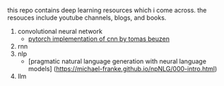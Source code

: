 this repo contains deep learning resources which i come across. the resouces include youtube channels, blogs, and books. 

1. convolutional neural network
      - [pytorch implementation of cnn by tomas beuzen](https://www.tomasbeuzen.com/deep-learning-with-pytorch/chapters/chapter4_neural-networks-pt2.html)
3. rnn
4. nlp
   - [pragmatic natural language generation with neural language models] (https://michael-franke.github.io/npNLG/000-intro.html)
6. llm
